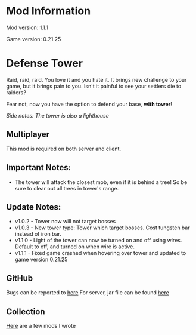# Mod Information

Mod version: 1.1.1

Game version: 0.21.25

# Defense Tower

Raid, raid, raid.
You love it and you hate it.
It brings new challenge to your game, but it brings pain to you.
Isn't it painful to see your settlers die to raiders?

Fear not, now you have the option to defend your base, **with tower**!

_Side notes: The tower is also a lighthouse_

## Multiplayer

This mod is required on both server and client.

## Important Notes:

- The tower will attack the closest mob, even if it is behind a tree! So be sure to clear out all trees in tower's
  range.

## Update Notes:

- v1.0.2 - Tower now will not target bosses
- v1.0.3 - New tower type: Tower which target bosses. Cost tungsten bar instead of iron bar.
- v1.1.0 - Light of the tower can now be turned on and off using wires. Default to off, and turned on when wire is
  active.
- v1.1.1 - Fixed game crashed when hovering over tower and updated to game version 0.21.25

## GitHub

Bugs can be reported to [here](https://github.com/dianchia/DefenseTower/issues)
For server, jar file can be found [here](https://github.com/dianchia/DefenseTower/releases)

## Collection

[Here](https://github.com/dianchia/Necesse-Mods) are a few mods I wrote